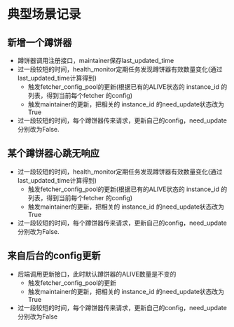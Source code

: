 # 典型场景记录

## 新增一个蹲饼器
* 蹲饼器调用注册接口，maintainer保存last_updated_time
* 过一段较短的时间，health_monitor定期任务发现蹲饼器有效数量变化(通过last_updated_time计算得到)
    * 触发fetcher_config_pool的更新(根据已有的ALIVE状态的 instance_id 的列表，得到当前每个fetcher 的config)
    * 触发maintainer的更新，把相关的 instance_id 的need_update状态改为True
* 过一段较短的时间，每个蹲饼器传来请求，更新自己的config，need_update分别改为False.

## 某个蹲饼器心跳无响应
* 过一段较短的时间，health_monitor定期任务发现蹲饼器有效数量变化(通过last_updated_time计算得到)
    * 触发fetcher_config_pool的更新(根据已有的ALIVE状态的 instance_id 的列表，得到当前每个fetcher 的config)
    * 触发maintainer的更新，把相关的 instance_id 的need_update状态改为True
* 过一段较短的时间，每个蹲饼器传来请求，更新自己的config，need_update分别改为False.

## 来自后台的config更新
* 后端调用更新接口，此时默认蹲饼器的ALIVE数量是不变的
    * 触发fetcher_config_pool的更新
    * 触发maintainer的更新，把相关的 instance_id 的need_update状态改为True
* 过一段较短的时间，每个蹲饼器传来请求，更新自己的config，need_update分别改为False
